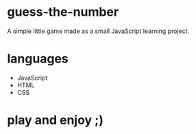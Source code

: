 # guess-the-number
A simple little game made as a small JavaScript learning project.

# languages
- JavaScript
- HTML
- CSS

# play and enjoy ;)
